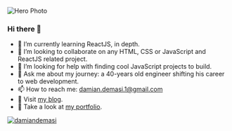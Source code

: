 <!-- ![Hero Photo](https://github.com/Colo-Codes/colo-codes/blob/main/55628EB3-D8EC-4C0C-A7CA-CFAE36865529-325-0000000127A56B4E.jpeg?raw=true) -->
<!-- ![Hero Photo](https://user-images.githubusercontent.com/12278078/148297311-9027ed12-f547-4ede-a8a8-cdb5dbe1c258.png) -->
<!-- ![Hero Photo](https://user-images.githubusercontent.com/12278078/148297512-c9e4a518-22b7-40eb-a31f-3bd11bb7bff8.png) -->
![Hero Photo](https://user-images.githubusercontent.com/12278078/148299813-3803a204-0688-4dd2-b106-b2a458ac6b1d.png)




### Hi there 👋

- 🌱 I’m currently learning ReactJS, in depth.
- 👯 I’m looking to collaborate on any HTML, CSS or JavaScript and ReactJS related project.
- 🤔 I’m looking for help with finding cool JavaScript projects to build.
- 💬 Ask me about my journey: a 40-years old engineer shifting his career to web development.
- 📫 How to reach me: damian.demasi.1@gmail.com
- 📝 Visit [my blog](https://blog.damiandemasi.com/).
- 💼 Take a look at [my portfolio](https://www.damiandemasi.com/).

<!-- - 🐦 Follow me on [Twitter](https://twitter.com/DamianDemasi). -->

<p align="left"> <a href="https://twitter.com/damiandemasi" target="blank"><img src="https://img.shields.io/twitter/follow/damiandemasi?logo=twitter&style=for-the-badge" alt="damiandemasi" /></a> </p>

